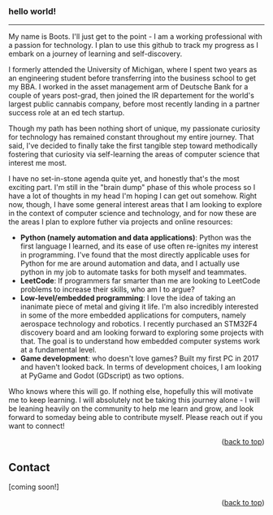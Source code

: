<a name="readme-top"></a>

### hello world!
---
My name is Boots. I'll just get to the point - I am a working professional with a passion for technology. I plan to use this github to track my progress as I embark on a journey of learning and self-discovery.

I formerly attended the University of Michigan, where I spent two years as an engineering student before transferring into the business school to get my BBA. I worked in the asset management arm of Deutsche Bank for a couple of years post-grad, then joined the IR departement for the world's largest public cannabis company, before most recently landing in a partner success role at an ed tech startup.

Though my path has been nothing short of unique, my passionate curiosity for technology has remained constant throughout my entire journey. That said, I've decided to finally take the first tangible step toward methodically fostering that curiosity via self-learning the areas of computer science that interest me most. 

I have no set-in-stone agenda quite yet, and honestly that's the most exciting part. I'm still in the "brain dump" phase of this whole process so I have a lot of thoughts in my head I'm hoping I can get out somehow. Right now, though, I have some general interest areas that I am looking to explore in the context of computer science and technology, and for now these are the areas I plan to explore futher via projects and online resources:
- **Python (namely automation and data applications)**: Python was the first language I learned, and its ease of use often re-ignites my interest in programming. I've found that the most directly applicable uses for Python for me are around automation and data, and I actually use python in my job to automate tasks for both myself and teammates.
- **LeetCode**: If programmers far smarter than me are looking to LeetCode problems to increase their skills, who am I to argue?
- **Low-level/embedded programming**: I love the idea of taking an inanimate piece of metal and giving it life. I'm also incredibly interested in some of the more embedded applications for computers, namely aerospace technology and robotics. I recently purchased an STM32F4 discovery board and am looking forward to exploring some projects with that. The goal is to understand how embedded computer systems work at a fundamental level.
- **Game development**: who doesn't love games? Built my first PC in 2017 and haven't looked back. In terms of development choices, I am looking at PyGame and Godot (GDscript) as two options.

Who knows where this will go. If nothing else, hopefully this will motivate me to keep learning. I will absolutely not be taking this journey alone - I will be leaning heavily on the community to help me learn and grow, and look forward to someday being able to contribute myself. Please reach out if you want to connect!

<p align="right">(<a href="#readme-top">back to top</a>)</p>




## Contact

[coming soon!]

<p align="right">(<a href="#readme-top">back to top</a>)</p>

<!---
bootstrappedlogic/bootstrappedlogic is a ✨ special ✨ repository because its `README.md` (this file) appears on your GitHub profile.
You can click the Preview link to take a look at your changes.
--->
